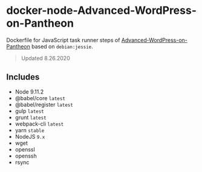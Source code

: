 # docker-node-Advanced-WordPress-on-Pantheon
Dockerfile for JavaScript task runner steps of [Advanced-WordPress-on-Pantheon](https://github.com/ataylorme/Advanced-WordPress-on-Pantheon) based on `debian:jessie`.

> Updated 8.26.2020

## Includes
* Node 9.11.2
* @babel/core `latest`
* @babel/register `latest`
* gulp `latest`
* grunt `latest`
* webpack-cli `latest`
* yarn `stable`
* NodeJS `9.x`
* wget
* openssl
* openssh
* rsync
